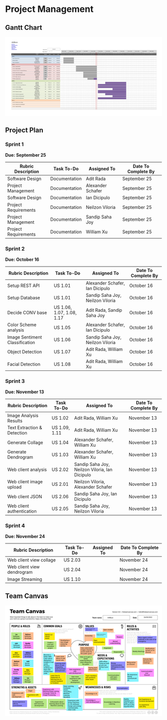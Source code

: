# Project Management

## Gantt Chart

[![Architecture](images/gantt-chart.jpg)](images/gantt-chart.jpg)

## Project Plan

### Sprint 1

**Due: September 25**

| **Rubric Description** | **Task To-Do** | **Assigned To**   | **Date To Complete By** |
| ---------------------- | -------------- | ----------------- | ----------------------- |
| Software Design        | Documentation  | Adit Rada         | September 25            |
| Project Management     | Documentation  | Alexander Schafer | September 25            |
| Software Design        | Documentation  | Ian Dicipulo      | September 25            |
| Project Requirements   | Documentation  | Neilzon Viloria   | September 25            |
| Project Management     | Documentation  | Sandip Saha Joy   | September 25            |
| Project Requirements   | Documentation  | William Xu        | September 25            |

### Sprint 2

**Due: October 16**

| **Rubric Description**         | **Task To-Do**            | **Assigned To**                  | **Date To Complete By** |
| ------------------------------ | ------------------------- | -------------------------------- | ----------------------- |
| Setup REST API                 | US 1.01                   | Alexander Schafer, Ian Dicipulo  | October 16              |
| Setup Database                 | US 1.01                   | Sandip Saha Joy, Neilzon Viloria | October 16              |
| Decide CONV base               | US 1.06, 1.07, 1.08, 1.17 | Adit Rada, Sandip Saha Joy       | October 16              |
| Color Scheme analysis          | US 1.05                   | Alexander Schafer, Ian Dicipulo  | October 16              |
| Image Sentiment Classification | US 1.06                   | Sandip Saha Joy, Neilzon Viloria | October 16              |
| Object Detection               | US 1.07                   | Adit Rada, William Xu            | October 16              |
| Facial Detection               | US 1.08                   | Adit Rada, William Xu            | October 16              |

### Sprint 3

**Due: November 13**

| **Rubric Description**        | **Task To-Do** | **Assigned To**                                    | **Date To Complete By** |
| ----------------------------  | -------------- | -------------------------------------------------- | ----------------------- |
| Image Analysis Results        | US 1.02        | Adit Rada, William Xu                              | November 13             |
| Text Extraction & Detection   | US 1.09, 1.11  | Adit Rada, William Xu                              | November 13             |
| Generate Collage              | US 1.04        | Alexander Schafer, William Xu                      | November 13             |
| Generate Dendrogram           | US 1.03        | Alexander Schafer, William Xu                      | November 13             |
| Web client analysis           | US 2.02        | Sandip Saha Joy, Neilzon Viloria, Ian Dicipulo     | November 13             |
| Web client image upload       | US 2.01        | Neilzon Viloria, Alexander Schafer                 | November 13             |
| Web client JSON               | US 2.06        | Sandip Saha Joy, Ian Dicipulo                      | November 13             |
| Web client authentication     | US 2.05        | Sandip Saha Joy, Neilzon Viloria                   | November 13             |

### Sprint 4

**Due: November 24**

| **Rubric Description**     | **Task To-Do** | **Assigned To** | **Date To Complete By** |
| -------------------------- | -------------- | --------------- | ----------------------- |
| Web client view collage    | US 2.03        |                 | November 24             |
| Web client view dendrogram | US 2.04        |                 | November 24             |
| Image Streaming            | US 1.10        |                 | November 24             |

## Team Canvas

[![Architecture](images/canvas.png)](images/canvas.png)
